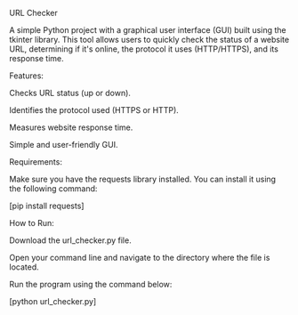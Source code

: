 URL Checker

A simple Python project with a graphical user interface (GUI) built using the tkinter library. This tool allows users to quickly check the status of a website URL, determining if it's online, the protocol it uses (HTTP/HTTPS), and its response time.

Features:

Checks URL status (up or down).

Identifies the protocol used (HTTPS or HTTP).

Measures website response time.

Simple and user-friendly GUI.

Requirements:

Make sure you have the requests library installed. You can install it using the following command:


[pip install requests] 

How to Run:

Download the url_checker.py file.

Open your command line and navigate to the directory where the file is located.

Run the program using the command below:


[python url_checker.py]


